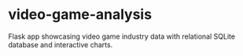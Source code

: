 # video-game-analysis
Flask app showcasing video game industry data with relational SQLite database and interactive charts.
